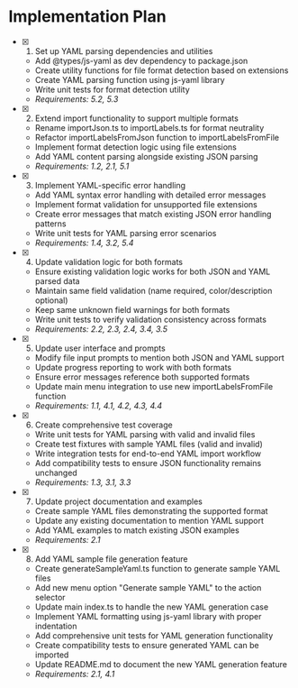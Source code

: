 # Implementation Plan

- [x] 1. Set up YAML parsing dependencies and utilities
  - Add @types/js-yaml as dev dependency to package.json
  - Create utility functions for file format detection based on extensions
  - Create YAML parsing function using js-yaml library
  - Write unit tests for format detection utility
  - _Requirements: 5.2, 5.3_

- [x] 2. Extend import functionality to support multiple formats
  - Rename importJson.ts to importLabels.ts for format neutrality
  - Refactor importLabelsFromJson function to importLabelsFromFile
  - Implement format detection logic using file extensions
  - Add YAML content parsing alongside existing JSON parsing
  - _Requirements: 1.2, 2.1, 5.1_

- [x] 3. Implement YAML-specific error handling
  - Add YAML syntax error handling with detailed error messages
  - Implement format validation for unsupported file extensions
  - Create error messages that match existing JSON error handling patterns
  - Write unit tests for YAML parsing error scenarios
  - _Requirements: 1.4, 3.2, 5.4_

- [x] 4. Update validation logic for both formats
  - Ensure existing validation logic works for both JSON and YAML parsed data
  - Maintain same field validation (name required, color/description optional)
  - Keep same unknown field warnings for both formats
  - Write unit tests to verify validation consistency across formats
  - _Requirements: 2.2, 2.3, 2.4, 3.4, 3.5_

- [x] 5. Update user interface and prompts
  - Modify file input prompts to mention both JSON and YAML support
  - Update progress reporting to work with both formats
  - Ensure error messages reference both supported formats
  - Update main menu integration to use new importLabelsFromFile function
  - _Requirements: 1.1, 4.1, 4.2, 4.3, 4.4_

- [x] 6. Create comprehensive test coverage
  - Write unit tests for YAML parsing with valid and invalid files
  - Create test fixtures with sample YAML files (valid and invalid)
  - Write integration tests for end-to-end YAML import workflow
  - Add compatibility tests to ensure JSON functionality remains unchanged
  - _Requirements: 1.3, 3.1, 3.3_

- [x] 7. Update project documentation and examples
  - Create sample YAML files demonstrating the supported format
  - Update any existing documentation to mention YAML support
  - Add YAML examples to match existing JSON examples
  - _Requirements: 2.1_

- [x] 8. Add YAML sample file generation feature
  - Create generateSampleYaml.ts function to generate sample YAML files
  - Add new menu option "Generate sample YAML" to the action selector
  - Update main index.ts to handle the new YAML generation case
  - Implement YAML formatting using js-yaml library with proper indentation
  - Add comprehensive unit tests for YAML generation functionality
  - Create compatibility tests to ensure generated YAML can be imported
  - Update README.md to document the new YAML generation feature
  - _Requirements: 2.1, 4.1_
